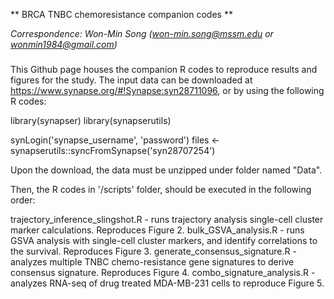 ** BRCA TNBC chemoresistance companion codes **

*Correspondence: Won-Min Song (won-min.song@mssm.edu or wonmin1984@gmail.com)*

### 
This Github page houses the companion R codes to reproduce results and figures for the study. The input data can be downloaded at https://www.synapse.org/#!Synapse:syn28711096, or by using the following R codes: 

library(synapser) 
library(synapserutils) 
 
synLogin('synapse_username', 'password') 
files <- synapserutils::syncFromSynapse('syn28707254')

Upon the download, the data must be unzipped under folder named "Data". 

Then, the R codes in '/scripts' folder, should be executed in the following order: 

trajectory_inference_slingshot.R - runs trajectory analysis single-cell cluster marker calculations. Reproduces Figure 2. 
bulk_GSVA_analysis.R - runs GSVA analysis with single-cell cluster markers, and identify correlations to the survival. Reproduces Figure 3. 
generate_consensus_signature.R - analyzes multiple TNBC chemo-resistance gene signatures to derive consensus signature. Reproduces Figure 4. 
combo_signature_analysis.R - analyzes RNA-seq of drug treated MDA-MB-231 cells to reproduce Figure 5. 



